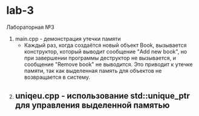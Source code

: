 # lab-3
Лабораторная №3
1. main.cpp - демонстрация утечки памяти
   - Каждый раз, когда создаётся новый объект Book, вызывается конструктор, который выводит сообщение "Add new book", но при завершении программы деструктор не вызывается, и сообщение "Remove book" не выводится. Это приводит к утечке памяти, так как выделенная память для объектов не возвращается в систему.
2. uniqeu.cpp - использование std::unique_ptr для управления выделенной памятью
   - 
